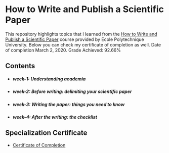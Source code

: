 # How to Write and Publish a Scientific Paper

This repository highlights topics that I learned from the [How to Write and Publish a Scientific Paper](https://www.coursera.org/learn/how-to-write-a-scientific-paper) course provided by Ecole Polytechnique University. Below you can check my certificate of completion as well. Date of completion March 2, 2020. Grade Achieved: 92.66%



## Contents

- ##### week-1: Understanding academia

- ##### week-2: Before writing: delimiting your scientific paper
  
- ##### week-3: Writing the paper: things you need to know

- ##### week-4: After the writing: the checklist


## Specialization Certificate

- [Certificate of Completion]([https://www.coursera.org/account/accomplishments/certificate/VWZK76723WLE](https://coursera.org/share/4df1f49de2ff6526b17b55e478116d5c))
